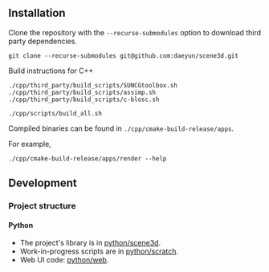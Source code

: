 ## Installation

Clone the repository with the `--recurse-submodules` option to download third party dependencies.

```
git clone --recurse-submodules git@github.com:daeyun/scene3d.git
```

Build instructions for C++

```
./cpp/third_party/build_scripts/SUNCGtoolbox.sh
./cpp/third_party/build_scripts/assimp.sh
./cpp/third_party/build_scripts/c-blosc.sh
```

```
./cpp/scripts/build_all.sh
```

Compiled binaries can be found in `./cpp/cmake-build-release/apps`.

For example,

```
./cpp/cmake-build-release/apps/render --help
```

## Development

### Project structure

#### Python

- The project's library is in [python/scene3d](python/scene3d).
- Work-in-progress scripts are in [python/scratch](python/scratch).
- Web UI code: [python/web](python/web).
